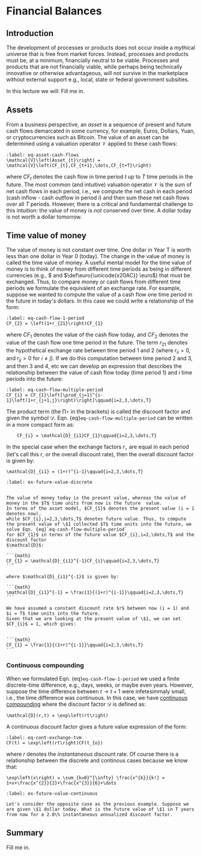 # Financial Balances

## Introduction
The development of processes or products does not occur inside a mythical universe that is free 
from market forces. Instead, processes and products must be, at a minimum, financially neutral to be viable.
Processes and products that are not financially viable, while perhaps being technically 
innovative or otherwise advantageous, will not survive in the marketplace without external support e.g., local, state or federal government subsities. 

In this lecture we will:
Fill me in. 

## Assets
From a business perspective, an _asset_ is a sequence of present and future cash flows 
demarcated in some currency, for example, Euros, Dollars, Yuan, or cryptocurrencies such as Bitcoin.
The value of an asset can be determined using a valuation operator $\mathcal{V}$ applied to these cash flows:

```{math}
:label: eq-asset-cash-flows
\mathcal{V}\left(Asset_{t}\right) = \mathcal{V}\left(CF_{t},CF_{t+1},\dots,CF_{t+T}\right)
```
where $CF_{t}$ denotes the cash flow in time period $t$ up to $T$ time periods in the future.
The most common (and intuitive) valuation operator $\mathcal{V}$ is the sum of net cash flows in each period, i.e., we compute the net cash in each period (cash inflow - cash outflow in period $i$) and then sum 
these net cash flows over all $T$ periods. 
However, there is a critical and fundamental challenge to this intuition: 
the value of money is _not_ conserved over time. A dollar today is not worth a dollar tomorrow.

## Time value of money
The value of money is not constant over time. One dollar in Year T is worth less than one dollar in Year 0 (today). 
The change in the value of money is called the time value of money. 
A useful mental model for the time value of money is to think of money from different time periods 
as being in different currencies (e.g., $\$$ and $\def\euro{\unicode{x20AC}} \euro$) that must be exchanged. 
Thus, to compare money or cash flows from different time periods we formulate the equivalent of an exchange rate.
For example, suppose we wanted to compute the value of a cash flow one time period in the future in today's dollars.
In this case we could write a relationship of the form:

```{math}
:label: eq-cash-flow-1-period
CF_{2} = \left(1+r_{21}\right)CF_{1}
```
where $CF_{1}$ denotes the value of the cash flow today, and $CF_{2}$ denotes the value of the cash flow one time period in the future. 
The term $r_{21}$ denotes the hypothetical exchange rate between time period 1 and 2 
(where $r_{ii}=0$, and $r_{ij}>0$ for $i\neq{j}$). 
If we do this computation between time period 2 and 3, and then 3 and 4, etc we can develop an expression
that describes the relationship between the value of cash flow today (time period 1) and $i$ time periods into the future:

```{math}
:label: eq-cash-flow-multiple-period
CF_{i} = CF_{1}\left[\prod_{j=1}^{i-1}\left(1+r_{j+1,j}\right)\right]\qquad{i=2,3,\dots,T}
```

The product term (the $\prod\star$ in the brackets) is called the discount factor and given the symbol $\mathcal{D}$.
Eqn. {eq}`eq-cash-flow-multiple-period` can be written in a more compact form as:

```{math}
	CF_{i} = \mathcal{D}_{i1}CF_{1}\qquad{i=2,3,\dots,T}
```

In the special case when the exchange factors $r_{\star}$ are equal in each period (let's call this $r$, or the overall discount rate), then the overall discount factor is given by:

```{math}
\mathcal{D}_{i1} = (1+r)^{i-1}\qquad{i=2,3,\dots,T}
```

````{prf:example} What is \$1 collected T time periods in the future worth today? 
:label: ex-future-value-discrete


The value of money today is the present value, whereas the value of money in the $T$ time units from now is the future  value.
In terms of the asset model, $CF_{1}$ denotes the present value (i = 1 denotes now), 
while $CF_{i},i=2,3,\dots,T$ denotes future value. Thus, to compute the present value of \$1 collected $T$ time units into the future, we solve Eqn. {eq}`eq-cash-flow-multiple-period` 
for $CF_{1}$ in terms of the future value $CF_{i},i=2,\dots,T$ and the discount factor 
$\mathcal{D}$:

```{math}
CF_{1} = \mathcal{D}_{i1}^{-1}CF_{i}\qquad{i=2,3,\dots,T}
```

where $\mathcal{D}_{i1}^{-1}$ is given by:

```{math}
\mathcal{D}_{i1}^{-1} = \frac{1}{(1+r)^{i-1}}\qquad{i=2,3,\dots,T}
```

We have assumed a constant discount rate $r$ between now (i = 1) and $i = T$ time units into the future. 
Given that we are looking at the present value of \$1, we can set $CF_{i}$ = 1, which gives:


```{math}
CF_{1} = \frac{1}{(1+r)^{i-1}}\qquad{i=2,3,\dots,T}
```

````

### Continuous compounding
When we formulated Eqn. {eq}`eq-cash-flow-1-period` we used a finite discrete-time difference, e.g., days, weeks, or maybe even years. However, suppose the time difference between $t\rightarrow{t+1}$ were infetesimmaly small, i.e., the time difference was continuous. In this case, we have [continuous compounding](https://www.investopedia.com/terms/c/continuouscompounding.asp) where the discount factor 
$\mathcal{D}$ is defined as:


```{math}
\mathcal{D}(r,t) = \exp\left(rt\right)
```

A continuous discount factor gives a future value expression of the form:

```{math}
:label: eq-cont-exchange-tvm
CF(t) = \exp\left(rt\right)CF(t_{o})
```

where $r$ denotes the _instantaneous_ discount rate.  Of course there is a relationship between the discrete and continous cases because we know that:

```{math}
\exp\left(x\right) = \sum_{k=0}^{\infty} \frac{x^{k}}{k!} = 1+x+\frac{x^{2}}{2}+\frac{x^{3}}{6}+\dots
```

````{prf:example} What is \$1 collected today worth T years from now? 
:label: ex-future-value-continuous

Let's consider the opposite case as the previous example. Suppose we are given \$1 dollar today. What is the future value of \$1 in T years from now for a 2.0\% instantaneous annualized discount factor. 

````

## Summary
Fill me in.
